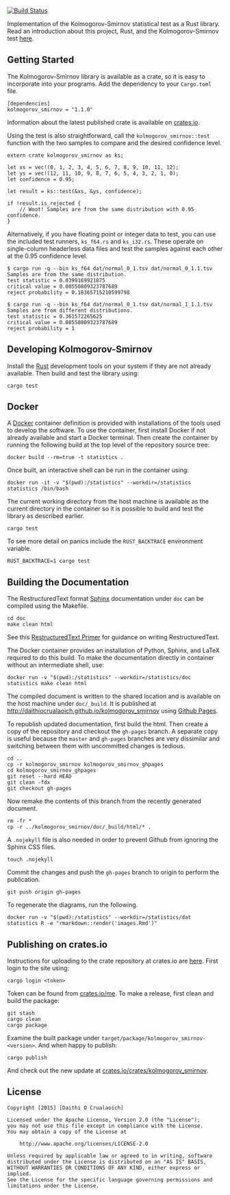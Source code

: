 [![Build Status](https://travis-ci.org/daithiocrualaoich/kolmogorov_smirnov.svg?branch=master)](https://travis-ci.org/daithiocrualaoich/kolmogorov_smirnov)

Implementation of the Kolmogorov-Smirnov statistical test as a Rust library.
Read an introduction about this project, Rust, and the Kolmogorov-Smirnov test
[here](http://daithiocrualaoich.github.io/kolmogorov_smirnov).


Getting Started
---------------
The Kolmogorov-Smirnov library is available as a crate, so it is easy to
incorporate into your programs. Add the dependency to your `Cargo.toml` file.

    [dependencies]
    kolmogorov_smirnov = "1.1.0"

Information about the latest published crate is available on
[crates.io](https://crates.io/crates/kolmogorov_smirnov).

Using the test is also straightforward, call the `kolmogorov_smirnov::test`
function with the two samples to compare and the desired confidence level.

    extern crate kolmogorov_smirnov as ks;

    let xs = vec!(0, 1, 2, 3, 4, 5, 6, 7, 8, 9, 10, 11, 12);
    let ys = vec!(12, 11, 10, 9, 8, 7, 6, 5, 4, 3, 2, 1, 0);
    let confidence = 0.95;

    let result = ks::test(&xs, &ys, confidence);

    if !result.is_rejected {
        // Woot! Samples are from the same distribution with 0.95 confidence.
    }

Alternatively, if you have floating point or integer data to test, you can use
the included test runners, ``ks_f64.rs`` and ``ks_i32.rs``. These operate on
single-column headerless data files and test the samples against each other at
the 0.95 confidence level.

    $ cargo run -q --bin ks_f64 dat/normal_0_1.tsv dat/normal_0_1.1.tsv
    Samples are from the same distribution.
    test statistic = 0.0399169921875
    critical value = 0.08550809323787689
    reject probability = 0.18365715210599798

    $ cargo run -q --bin ks_f64 dat/normal_0_1.tsv dat/normal_1_1.1.tsv
    Samples are from different distributions.
    test statistic = 0.361572265625
    critical value = 0.08550809323787689
    reject probability = 1


Developing Kolmogorov-Smirnov
-----------------------------
Install the [Rust] development tools on your system if they are not already
available. Then build and test the library using:

    cargo test

[Rust]: https://www.rust-lang.org


Docker
------
A [Docker] container definition is provided with installations of the tools
used to develop the software. To use the container, first install Docker if not
already available and start a Docker terminal. Then create the container by
running the following build at the top level of the repository source tree:

    docker build --rm=true -t statistics .

[Docker]: http://docker.io

Once built, an interactive shell can be run in the container using:

    docker run -it -v "$(pwd):/statistics" --workdir=/statistics statistics /bin/bash

The current working directory from the host machine is available as the current
directory in the container so it is possible to build and test the library as
described earlier.

    cargo test

To see more detail on panics include the `RUST_BACKTRACE` environment variable.

    RUST_BACKTRACE=1 cargo test


Building the Documentation
--------------------------
The RestructuredText format [Sphinx] documentation under `doc` can be compiled
using the Makefile.

    cd doc
    make clean html

[Sphinx]: http://sphinx-doc.org

See this [RestructuredText Primer] for guidance on writing RestructuredText.

[RestructuredText Primer]: http://sphinx-doc.org/rest.html

The Docker container provides an installation of Python, Sphinx, and LaTeX
required to do this build. To make the documentation directly in container
without an intermediate shell, use:

    docker run -v "$(pwd):/statistics" --workdir=/statistics/doc statistics make clean html

The compiled document is written to the shared location and is available on the
host machine under `doc/_build`. It is published at
http://daithiocrualaoich.github.io/kolmogorov_smirnov using [Github Pages].

[Github Pages]: https://pages.github.com

To republish updated documentation, first build the html. Then create a copy of
the repository and checkout the `gh-pages` branch. A separate copy is useful
because the `master` and `gh-pages` branches are very dissimilar and switching
between them with uncommitted changes is tedious.

    cd ..
    cp -r kolmogorov_smirnov kolmogorov_smirnov_ghpages
    cd kolmogorov_smirnov_ghpages
    git reset --hard HEAD
    git clean -fdx
    git checkout gh-pages

Now remake the contents of this branch from the recently generated document.

    rm -fr *
    cp -r ../kolmogorov_smirnov/doc/_build/html/* .

A `.nojekyll` file is also needed in order to prevent Github from ignoring the
Sphinx CSS files.

    touch .nojekyll

Commit the changes and push the `gh-pages` branch to origin to perform the
publication.

    git push origin gh-pages

To regenerate the diagrams, run the following.

    docker run -v "$(pwd):/statistics" --workdir=/statistics/dat statistics R -e "rmarkdown::render('images.Rmd')"


Publishing on crates.io
-----------------------
Instructions for uploading to the crate repository at crates.io are
[here](http://doc.crates.io/crates-io.html#publishing-crates). First login to
the site using:

    cargo login <token>

Token can be found from [crates.io/me](https://crates.io/me). To make a release,
first clean and build the package:

    git stash
    cargo clean
    cargo package

Examine the built package under `target/package/kolmogorov_smirnov-<version>`.
And when happy to publish:

    cargo publish

And check out the new update at
[crates.io/crates/kolmogorov_smirnov](https://crates.io/crates/kolmogorov_smirnov).


License
-------

    Copyright [2015] [Daithi O Crualaoich]

    Licensed under the Apache License, Version 2.0 (the "License");
    you may not use this file except in compliance with the License.
    You may obtain a copy of the License at

        http://www.apache.org/licenses/LICENSE-2.0

    Unless required by applicable law or agreed to in writing, software
    distributed under the License is distributed on an "AS IS" BASIS,
    WITHOUT WARRANTIES OR CONDITIONS OF ANY KIND, either express or implied.
    See the License for the specific language governing permissions and
    limitations under the License.

